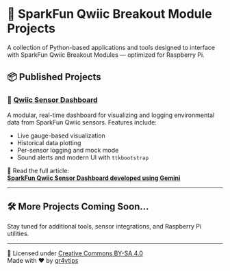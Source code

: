 # 🚀 SparkFun Qwiic Breakout Module Projects

A collection of Python-based applications and tools designed to interface with SparkFun Qwiic Breakout Modules — optimized for Raspberry Pi.

## 📦 Published Projects

### 🔧 [Qwiic Sensor Dashboard](https://github.com/gr4ytips/Sparkfun_Qwiic/tree/main/Qwiic_Sensors)
A modular, real-time dashboard for visualizing and logging environmental data from SparkFun Qwiic sensors. Features include:
- Live gauge-based visualization
- Historical data plotting
- Per-sensor logging and mock mode
- Sound alerts and modern UI with `ttkbootstrap`

📖 Read the full article:  
[**SparkFun Qwiic Sensor Dashboard developed using Gemini**](https://www.graytips.com/sprakfun-qwiic-sensors/sparkfun-qwiic-sensor-dashboard-developed-using-gemini/)

---

## 🛠️ More Projects Coming Soon...

Stay tuned for additional tools, sensor integrations, and Raspberry Pi utilities.

---

🧾 Licensed under [Creative Commons BY-SA 4.0](http://creativecommons.org/licenses/by-sa/4.0/)  
Made with ❤️ by [gr4ytips](https://github.com/gr4ytips)
